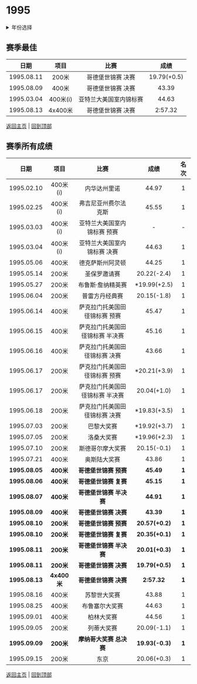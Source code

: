 # 1995

<details>
<summary>年份选择</summary>

- [1991](./1991.md)
- [1995](./1995.md)
- [1996](./1996.md)
- [1999](./1999.md)

</details>

## 赛季最佳

|    日期    |   项目   |          比赛          |    成绩     |
| :--------: | :------: | :--------------------: | :---------: |
| 1995.08.11 |  200米   |   哥德堡世锦赛 决赛    | 19.79(+0.5) |
| 1995.08.09 |  400米   |   哥德堡世锦赛 决赛    |    43.39    |
| 1995.03.04 | 400米(i) | 亚特兰大美国室内锦标赛 |    44.63    |
| 1995.08.13 | 4x400米  |   哥德堡世锦赛 决赛    |   2:57.32   |

[返回主页](../Profile.md) | [回到顶部](#1995)

## 赛季所有成绩

|      日期      |    项目     |              比赛               |      成绩       | 名次  |
| :------------: | :---------: | :-----------------------------: | :-------------: | :---: |
|   1995.02.10   |  400米(i)   |          内华达州里诺           |      44.97      |   1   |
|   1995.02.25   |  400米(i)   |      弗吉尼亚州费尔法克斯       |      45.55      |   1   |
|   1995.03.03   |  400米(i)   |   亚特兰大美国室内锦标赛 预赛   |        -        |   -   |
|   1995.03.04   |  400米(i)   |   亚特兰大美国室内锦标赛 决赛   |      44.63      |   1   |
|   1995.05.06   |    400米    |        德克萨斯州阿灵顿         |      44.25      |   1   |
|   1995.05.14   |    200米    |          圣保罗邀请赛           |   20.22(-2.4)   |   1   |
|   1995.05.27   |    200米    |        布鲁斯·詹纳精英赛        |  *19.99(+2.5)   |   1   |
|   1995.06.04   |    200米    |         普雷方丹经典赛          |   20.15(-1.8)   |   1   |
|   1995.06.14   |    400米    |  萨克拉门托美国田径锦标赛 预赛  |      45.47      |   1   |
|   1995.06.15   |    400米    | 萨克拉门托美国田径锦标赛 半决赛 |      45.16      |   1   |
|   1995.06.16   |    400米    |  萨克拉门托美国田径锦标赛 决赛  |      43.66      |   1   |
|   1995.06.17   |    200米    |  萨克拉门托美国田径锦标赛 预赛  |  *20.21(+3.9)   |   1   |
|   1995.06.17   |    200米    | 萨克拉门托美国田径锦标赛 半决赛 |   20.04(+1.0)   |   1   |
|   1995.06.18   |    200米    |  萨克拉门托美国田径锦标赛 决赛  |  *19.83(+3.5)   |   1   |
|   1995.07.03   |    200米    |           巴黎大奖赛            |  *19.92(+3.7)   |   1   |
|   1995.07.05   |    200米    |           洛桑大奖赛            |  *19.96(+2.3)   |   1   |
|   1995.07.10   |    200米    |        斯德哥尔摩大奖赛         |   20.15(-0.1)   |   1   |
|   1995.07.21   |    400米    |          奥斯陆大奖赛           |      43.86      |   1   |
| **1995.08.05** |  **400米**  |      **哥德堡世锦赛 预赛**      |    **45.49**    | **1** |
| **1995.08.06** |  **400米**  |      **哥德堡世锦赛 复赛**      |    **45.15**    | **1** |
| **1995.08.07** |  **400米**  |     **哥德堡世锦赛 半决赛**     |    **44.91**    | **1** |
| **1995.08.09** |  **400米**  |      **哥德堡世锦赛 决赛**      |    **43.39**    | **1** |
| **1995.08.10** |  **200米**  |      **哥德堡世锦赛 预赛**      | **20.57(+0.2)** | **1** |
| **1995.08.10** |  **200米**  |      **哥德堡世锦赛 复赛**      | **20.35(+0.1)** | **1** |
| **1995.08.11** |  **200米**  |     **哥德堡世锦赛 半决赛**     | **20.01(+0.3)** | **1** |
| **1995.08.11** |  **200米**  |      **哥德堡世锦赛 决赛**      | **19.79(+0.5)** | **1** |
| **1995.08.13** | **4x400米** |      **哥德堡世锦赛 决赛**      |   **2:57.32**   | **1** |
|   1995.08.16   |    400米    |          苏黎世大奖赛           |      43.88      |   1   |
|   1995.08.25   |    400米    |         布鲁塞尔大奖赛          |      44.63      |   1   |
|   1995.09.01   |    400米    |           柏林大奖赛            |      44.56      |   1   |
|   1995.09.05   |    200米    |           列蒂大奖赛            |   20.09(-1.1)   |   1   |
| **1995.09.09** |  **200米**  |     **摩纳哥大奖赛 总决赛**     | **19.93(-0.3)** | **1** |
|   1995.09.15   |    200米    |              东京               |   20.06(+0.3)   |   1   |

[返回主页](../Profile.md) | [回到顶部](#1995)